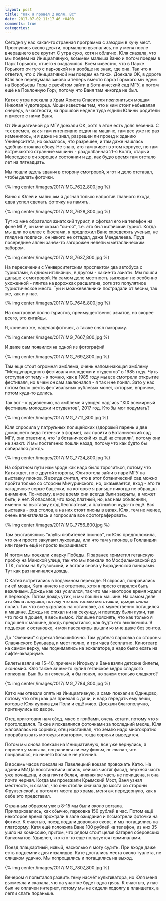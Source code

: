 ```yaml
---
layout: post
title: "Как я провёл 2 июля, Вс"
date: 2017-07-02 11:17:46 +0400
comments: true
categories: 
---
```

Сегодня у нас какая-то странная программа с заездом в кучу мест. Проснулись около девяти, нормально выспались, но у меня после вчерашнего все крутит. С утра сухо, хотя и облачно. Юля сказала, что мы поедем на Инициативную, возьмем малыша Ваню и потом поедем в Парк Горького, отчего я озадачился. Всем известно, что в Парке Горького оч туго с парковкой и я вообще не знаю, где она. Так что я ответил, что с Инициативной мы поедем на такси. Доехали ОК, в дороге Юля все передумала заново и теперь вместо парка Горького мы едем на Воробьевы Горы с расчётом зайти в Ботанический сад МГУ, а потом ещё на Поклонную Гору, потому что Ваня там никогда не был.

Катя с утра поехала в Храм Христа Спасителя поклониться мощам Николая Чудотворца. Мощи известны тем, что к ним стоит небывалая очередь, в частности, на прошлой неделе туда ездили Юлины родители и вместе с ними Ваня.

От Инициативной до МГУ доехали ОК, хотя в этом есть доля везения. С тех времен, как я там интенсивно ездил на машине, там все уже не раз изменилось, и я даже не знал, разрешен ли проезд к зданию Университета, но оказалось, что разрешен, и там даже нашлась удобная стоянка сбоку. Не знаю, кто там живет в этом корпусе, но там встречаются странные машины - раздолбанная 21-я Волга, старый Мерседес в оч хорошем состоянии и др, как будто время там отстало лет на пятнадцать.

Мы пошли вдоль здания в сторону смотровой, я тот и дело отставал, чтобы делать фоточки.

{% img center /images/2017/IMG_7622_800.jpg %}

Ваню с Юлей и малышом я догнал только напротив главного входа,  едва успел сделать фоточку на память.

{% img center /images/2017/IMG_7628_800.jpg %}

Тут ко мне обратился азиатский турист, я сфоткал его на телефон на фоне МГУ, он мне сказал "си-ся", т.е. это был китайский турист. Когда мы шли по аллее с бюстами, я предложил Ване определять ученых, не глядя на подписи, он никого не отгадал, даже Менделеева. Пруд посередине аллеи зачем-то загорожен нелепым металлическим забором.

{% img center /images/2017/IMG_7637_800.jpg %}

На пересечении с Университетским проспектом два автобуса с туристами, в одном итальянцы, в другом - какие-то азиаты. Мы пошли дальше к смотровой. На самом деле местность выглядит не особенно ухоженной - плитка на дорожках расшатана, хотя это популятное туристическое место. Туи и можжевельники пострадали от весны, так же, как и у нас.

{% img center /images/2017/IMG_7646_800.jpg %}

На смотровой полно туристов, преимущественно азиатов, но скорее всего, это китайцы.

Я, конечно же, наделал фоточек, а также снял панораму.

{% img center /images/2017/IMG_7667_800.jpg %}

И даже сам появился на одной из фотографий

{% img center /images/2017/IMG_7697_800.jpg %}

Там еще стоит огромная эмблема, очень напоминающая эмблему "Международного фестиваля молодежи и студентов" в 1985 году. Чуть отступая от тему - я помню, как в 1985 году мы все смотрели открытие фестиваля, но в чем он сам заключался - я так и не понял. Зато у нас потом было шесть фестивальных рублевых монет, которые, впрочем, потом куда-то делись.

Так вот - к удивлению, на эмблеме я увидел надпись "XIX всемирный фестиваль молодежи и студентов", 2017 год. Кто бы мог подумать?

{% img center /images/2017/IMG_7711_800.jpg %}

Юля спросила у патрульных полицейских (здоровый парень и две домашнего вида тетеньки в форме), как пройти в Ботанический сад МГУ, они ответили, что "в ботанический их ещё не ставили", потому они не знают. И мы постепенно пошли назад, потому что как будто бы собирался дождь.

{% img center /images/2017/IMG_7724_800.jpg %}

На обратном пути нам вроде как надо было торопиться, потому что Катя ждет, но с другой стороны, Юля хотела зайти в парк МГУ на выставку пионов. Я всегда считал, что в этот ботанический сад можно пройти только со стороны Мичуринского, но, оказывается, вход - это те загадочные серые башенки, на которые я раньше никогда не обращал внимания. По-моему, в мое время они всегда были закрыты, а может быть, и нет. Я опасался, что вход платный, но, как нам объяснили, именно на выставку вход бесплатный, а платный он куда-то ещё. Вся выставка - ряд столов, а на них стоят пионы в вазах. Юля, тем не менее, очень впечатлилась и попросила все сфотографировать.

{% img center /images/2017/IMG_7756_800.jpg %}

Там выставлялись "клубы любителей пионов", но Юля предположила, что они просто закупают луковицы, или что там у пионов, в Голландии или гденть ещё и просто выращивают.

И потом мы поехали к парку Победы. Я заранее приметил геганскую пробку на Минской улице, так что мы поехали по Мосфильмовской до ТТК, потом на Кутузовский, и встали снова у Бородинской панорамы. Тут как раз начинался дождь.

С Катей встретились в подземном переходе. Я спросил, понравились ли ей мощи, Катя ничего не ответила, хотя я просто старался быть вежливым. Дождь как раз усилился, так что мы некоторое время ждали в переходе. Потом дождь утих, и мы пошли к машине. На самом деле это была ловушка, потому что как только мы отошли, дождь снова полил. Так что все укрылись на остановке, а я мужественно потащился к машине. Дождь не стихал ни на секунду, и повсюду были лужи, так что пока я дошел, я весь вымок. Излишне пояснять, что как только я подошел к машине, дождь прекратился, как будто его выключили. Я подъехал к остановке, и мои пассажиры вышли ко мне даже без зонтов. 

До "Океании" я доехал безошибочно. Там удобная парковка со стороны Славянского Бульвара, и мест полно, и три часа бесплатно. Кинотеатр на самом верху, мы поднимались на эскалаторе, а надо было ехать на лифте-аквариуме. 

Билеты взяли на 15-40, причем и Игорьку и Ване взяли детские билеты, экономия. Юля также зачем-то купил геганское ведро сладкого попкорна. Был бы он соленый, я бы понял, но зачем столько сладкого?

{% img center /images/2017/IMG_7784_800.jpg %}

Катю мы отвезли опять на Инициативную, а сами поехали в Одинцово, потому что отец как раз приехал с дачи, и надо передать ему вещи, которые Юля купила для Поли и ещё мясо. Доехали благополучно, приткнулись во дворе.

Отец приготовил нам обед, мясо с грибами, очень кстати, потому что я проголодался. Также я похвалился фоточками за последний месяц. Юля жаловалась на сорняки, отец настаивал, что землю надо многократно прорабатывать мотокультиватором, тогда сорняки выведутся.

Потом мы снова поехали на Инициативную, все уже вернулись, я спросил у малыша, понравился ли ему фильм, он сказал, что понравился, но ничего больше не уточнил.  

В восемь часов поехали на Павелецкий вокзал провожать Катю. На здании МИДа восстановили шпиль, сейчас чистят фасад, верхняя часть уже почищена, и она почти белая, нижняя же часть не почищена, и она почти черная. Когда мы проезжали Крымский Мост, Ваня узнал местность, и сказал, что они стояли сначала до моста со стороны Фрунзенской, а потом от моста до храма, меня аж передернуло, как я себе это представил.

Странным образом уже в 8-15 мы были около вокзала. Припарковались, как обычно, парковка 150 рублей в час. Потом ещё некоторое время прождали в зале ожидания и посмотрели фоточки на фотике. К счастью, поезд подали довольно скоро, и мы потащились на платформу. Катя ещё положила Ване 100 рублей на телефон, из них 35 ушло на комиссию, притом, что рядом стоит целая батарея сберовских банкоматов. Удивлен, что кто-то еще пользуется терминалами.

Поезд плацкартный, новый, насколько я могу судить. При входе даже есть подъемник для инвалидов. Кате достались места около туалета, не слишком удачно. Мы попрощались и потащились на выход.

{% img center /images/2017/IMG_7807_800.jpg %}

Вечером я попытался развить тему насчёт культиватора, но Юля меня высмеяла и сказала, что на участке будет одна грязь. К счастью, у нас был не оплачен интернет, потому мы не сидели подолгу в планшетах, а легли спать пораньше.